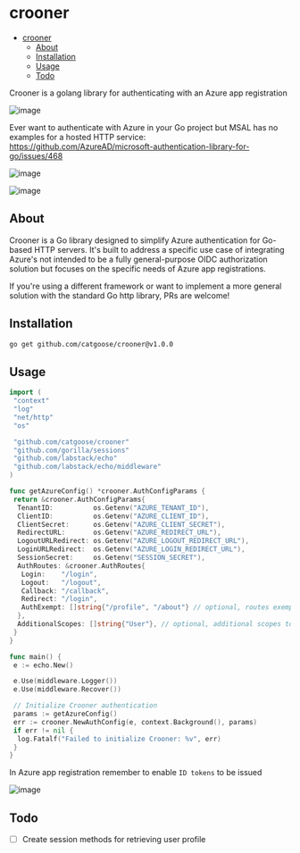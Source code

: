 # crooner

<!--toc:start-->

- [crooner](#crooner)
  - [About](#about)
  - [Installation](#installation)
  - [Usage](#usage)
  - [Todo](#todo)
  <!--toc:end-->

Crooner is a golang library for authenticating with an Azure app registration

![image](https://github.com/catgoose/crooner/blob/41cd66a9a377448bb5fe7fdae11ec944de53835f/crooner.png)

Ever want to authenticate with Azure in your Go project but MSAL has no
examples for a hosted HTTP service: <https://github.com/AzureAD/microsoft-authentication-library-for-go/issues/468>

![image](https://github.com/catgoose/crooner/blob/41cd66a9a377448bb5fe7fdae11ec944de53835f/be_here.png)

![image](https://github.com/catgoose/crooner/blob/4be4936dedb862dfe0754cb61f26795ca97b3c7d/it_sucks.png)

## About

Crooner is a Go library designed to simplify Azure authentication for Go-based
HTTP servers. It's built to address a specific use case of integrating Azure's
not intended to be a fully general-purpose OIDC authorization solution but focuses
on the specific needs of Azure app registrations.

If you're using a different framework or want to implement a more general solution
with the standard Go http library, PRs are welcome!

## Installation

```bash
go get github.com/catgoose/crooner@v1.0.0
```

## Usage

```go
import (
 "context"
 "log"
 "net/http"
 "os"

 "github.com/catgoose/crooner"
 "github.com/gorilla/sessions"
 "github.com/labstack/echo"
 "github.com/labstack/echo/middleware"
)

func getAzureConfig() *crooner.AuthConfigParams {
 return &crooner.AuthConfigParams{
  TenantID:          os.Getenv("AZURE_TENANT_ID"),
  ClientID:          os.Getenv("AZURE_CLIENT_ID"),
  ClientSecret:      os.Getenv("AZURE_CLIENT_SECRET"),
  RedirectURL:       os.Getenv("AZURE_REDIRECT_URL"),
  LogoutURLRedirect: os.Getenv("AZURE_LOGOUT_REDIRECT_URL"),
  LoginURLRedirect:  os.Getenv("AZURE_LOGIN_REDIRECT_URL"),
  SessionSecret:     os.Getenv("SESSION_SECRET"),
  AuthRoutes: &crooner.AuthRoutes{
   Login:    "/login",
   Logout:   "/logout",
   Callback: "/callback",
   Redirect: "/login",
   AuthExempt: []string{"/profile", "/about"} // optional, routes exempt from auth middleware
  },
  AdditionalScopes: []string{"User"}, // optional, additional scopes to request
 }
}

func main() {
 e := echo.New()

 e.Use(middleware.Logger())
 e.Use(middleware.Recover())

 // Initialize Crooner authentication
 params := getAzureConfig()
 err := crooner.NewAuthConfig(e, context.Background(), params)
 if err != nil {
  log.Fatalf("Failed to initialize Crooner: %v", err)
 }
}
```

In Azure app registration remember to enable `ID tokens` to be issued

![image](https://github.com/catgoose/crooner/blob/4be4936dedb862dfe0754cb61f26795ca97b3c7d/sloppy.png)

## Todo

- [ ] Create session methods for retrieving user profile
